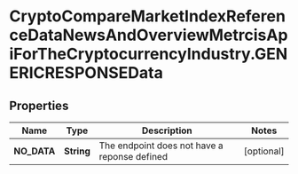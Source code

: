 # CryptoCompareMarketIndexReferenceDataNewsAndOverviewMetrcisApiForTheCryptocurrencyIndustry.GENERICRESPONSEData

## Properties

Name | Type | Description | Notes
------------ | ------------- | ------------- | -------------
**NO_DATA** | **String** | The endpoint does not have a reponse defined | [optional] 


